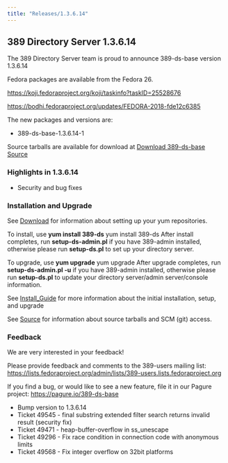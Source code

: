 ```yaml
---
title: "Releases/1.3.6.14"
---
```


389 Directory Server 1.3.6.14
-----------------------------

The 389 Directory Server team is proud to announce 389-ds-base version 1.3.6.14

Fedora packages are available from the Fedora 26.

<https://koji.fedoraproject.org/koji/taskinfo?taskID=25528676>

<https://bodhi.fedoraproject.org/updates/FEDORA-2018-fde12c6385>

The new packages and versions are:

-   389-ds-base-1.3.6.14-1

Source tarballs are available for download at [Download 389-ds-base Source](https://releases.pagure.org/389-ds-base/389-ds-base-1.3.6.14.tar.bz2)

### Highlights in 1.3.6.14

- Security and bug fixes

### Installation and Upgrade 
See [Download](../download.html) for information about setting up your yum repositories.

To install, use **yum install 389-ds** yum install 389-ds After install completes, run **setup-ds-admin.pl** if you have 389-admin installed, otherwise please run **setup-ds.pl** to set up your directory server.

To upgrade, use **yum upgrade** yum upgrade After upgrade completes, run **setup-ds-admin.pl -u** if you have 389-admin installed, otherwise please run **setup-ds.pl** to update your directory server/admin server/console information.

See [Install\_Guide](../legacy/install-guide.html) for more information about the initial installation, setup, and upgrade

See [Source](../development/source.html) for information about source tarballs and SCM (git) access.

### Feedback

We are very interested in your feedback!

Please provide feedback and comments to the 389-users mailing list: <https://lists.fedoraproject.org/admin/lists/389-users.lists.fedoraproject.org>

If you find a bug, or would like to see a new feature, file it in our Pagure project: <https://pagure.io/389-ds-base>

- Bump version to 1.3.6.14
- Ticket 49545 - final substring extended filter search returns invalid result (security fix)
- Ticket 49471 - heap-buffer-overflow in ss_unescape
- Ticket 49296 - Fix race condition in connection code with anonymous limits
- Ticket 49568 - Fix integer overflow on 32bit platforms


